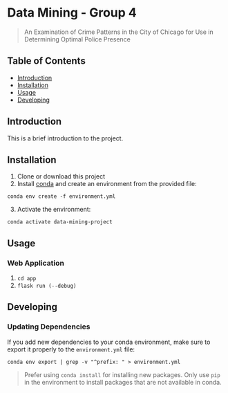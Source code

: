 # Data Mining - Group 4

> An Examination of Crime Patterns in the City of Chicago for Use in Determining Optimal Police Presence

## Table of Contents
- [Introduction](#introduction)
- [Installation](#installation)
- [Usage](#usage)
- [Developing](#developing)

## Introduction
This is a brief introduction to the project.

## Installation
1. Clone or download this project
2. Install [conda](https://www.anaconda.com/download) and create an environment from the provided file:
```
conda env create -f environment.yml
```
3. Activate the environment:
```
conda activate data-mining-project
```

## Usage
### Web Application
1. `cd app`
2. `flask run (--debug)`

## Developing
### Updating Dependencies
If you add new dependencies to your conda environment, make sure to export it properly to the `environment.yml` file:
```
conda env export | grep -v "^prefix: " > environment.yml
```
> Prefer using `conda install` for installing new packages. Only use `pip` in the environment to install packages that are not available in conda.


